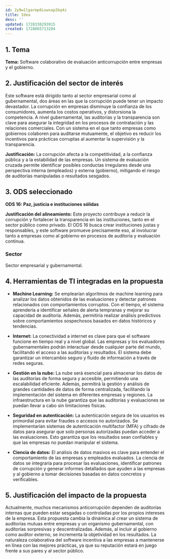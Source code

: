 ```yaml
---
id: 2y9w1lgarmp8iowxap2bq4z
title: Idea
desc: ''
updated: 1728330293915
created: 1728065713204
---
```


## 1. Tema
**Tema:** Software colaborativo de evaluación anticorrupción entre empresas y el gobierno.

## 2. Justificación del sector de interés
Este software está dirigido tanto al sector empresarial como al gubernamental, dos áreas en las que la corrupción puede tener un impacto devastador. La corrupción en empresas disminuye la confianza de los consumidores, aumenta los costos operativos, y distorsiona la competencia. A nivel gubernamental, las auditorías y la transparencia son clave para asegurar la integridad en los procesos de contratación y las relaciones comerciales. Con un sistema en el que tanto empresas como gobiernos colaboren para auditarse mutuamente, el objetivo es reducir los incentivos para prácticas corruptas al aumentar la supervisión y la transparencia.

**Justificación:** La corrupción afecta a la competitividad, a la confianza pública y a la estabilidad de las empresas. Un sistema de evaluación cruzada permite identificar posibles conductas irregulares desde una perspectiva interna (empleados) y externa (gobierno), mitigando el riesgo de auditorías manipuladas o resultados sesgados.

## 3. ODS seleccionado
**ODS 16: Paz, justicia e instituciones sólidas**

**Justificación del alineamiento:** Este proyecto contribuye a reducir la corrupción y fortalecer la transparencia en las instituciones, tanto en el sector público como privado. El ODS 16 busca crear instituciones justas y responsables, y este software promueve precisamente eso, al involucrar tanto a empresas como al gobierno en procesos de auditoría y evaluación continua.


### Sector
Sector empresarial y gubernamental.

## 4. Herramientas de TI integradas en la propuesta

- **Machine Learning:** Se emplearían algoritmos de machine learning para analizar los datos obtenidos de las evaluaciones y detectar patrones relacionados con comportamientos corruptos. Con el tiempo, el sistema aprendería a identificar señales de alerta tempranas y mejorar su capacidad de auditoría. Además, permitiría realizar análisis predictivos sobre comportamientos sospechosos basados en datos históricos y tendencias.
  
- **Internet:** La conectividad a internet es clave para que el software funcione en tiempo real y a nivel global. Las empresas y los evaluadores gubernamentales podrán interactuar desde cualquier parte del mundo, facilitando el acceso a las auditorías y resultados. El sistema debe garantizar un intercambio seguro y fluido de información a través de redes seguras.

- **Gestión en la nube:** La nube será esencial para almacenar los datos de las auditorías de forma segura y accesible, permitiendo una escalabilidad eficiente. Además, permitirá la gestión y análisis de grandes cantidades de datos de forma centralizada, facilitando la implementación del sistema en diferentes empresas y regiones. La infraestructura en la nube garantiza que las auditorías y evaluaciones se puedan llevar a cabo sin limitaciones físicas.

- **Seguridad en autenticación:** La autenticación segura de los usuarios es primordial para evitar fraudes o accesos no autorizados. Se implementarían sistemas de autenticación multifactor (MFA) y cifrado de datos para asegurar que solo personas autorizadas puedan acceder a las evaluaciones. Esto garantiza que los resultados sean confiables y que las empresas no puedan manipular el sistema.

- **Ciencia de datos:** El análisis de datos masivos es clave para entender el comportamiento de las empresas y empleados evaluados. La ciencia de datos se integraría para procesar las evaluaciones, identificar patrones de corrupción y generar informes detallados que ayuden a las empresas y al gobierno a tomar decisiones basadas en datos concretos y verificables.

## 5. Justificación del impacto de la propuesta
Actualmente, muchos mecanismos anticorrupción dependen de auditorías internas que pueden estar sesgadas o controladas por los propios intereses de la empresa. Esta propuesta cambia la dinámica al crear un sistema de auditorías mutuas entre empresas y un organismo gubernamental, con auditorías sorpresivas y descentralizadas. Además, al incluir al gobierno como auditor externo, se incrementa la objetividad en los resultados. La naturaleza colaborativa del software incentiva a las empresas a mantenerse en línea con las mejores prácticas, ya que su reputación estará en juego frente a sus pares y al sector público.


